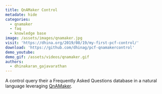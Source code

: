 ```yaml
---
title: QnAMaker Control
metadate: hide
categories:
  - qnamaker
  - faq
  - knowledge base
image: /assets/images/qnamaker.jpg
visit: 'https://dhina.org/2019/08/19/my-first-pcf-control/'
download: 'https://github.com/dhinag/pcf-qnamakercontrol'
demo_youtube:
demo_gif: /assets/videos/qnamaker.gif
authors:
  - dhinakaran_gajavarathan
---
```


A control query their a Frequently Asked Questions database in a natural language leveraging <a target="_blank" href="https://www.qnamaker.ai/">QnAMaker</a>.
